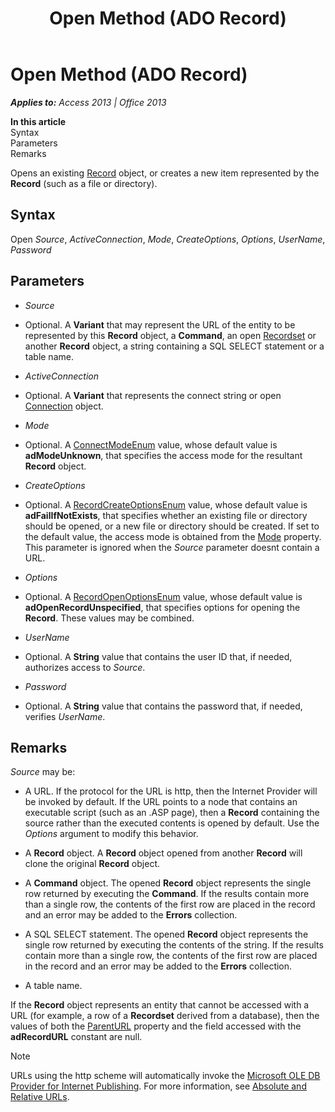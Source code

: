 ﻿---
title: Open Method (ADO Record)
TOCTitle: Open Method (ADO Record)
ms:assetid: ba71c5c7-326e-d3b6-0e74-e8343ee6896f
ms:mtpsurl: https://msdn.microsoft.com/en-us/library/JJ249896(v=office.15)
ms:contentKeyID: 48547371
ms.date: 09/18/2015
mtps_version: v=office.15
---

# Open Method (ADO Record)


_**Applies to:** Access 2013 | Office 2013_

**In this article**  
Syntax  
Parameters  
Remarks  

Opens an existing [Record](record-object-ado.md) object, or creates a new item represented by the **Record** (such as a file or directory).

## Syntax

Open *Source*, *ActiveConnection*, *Mode*, *CreateOptions*, *Options*, *UserName*, *Password*

## Parameters

  - *Source*

  - Optional. A **Variant** that may represent the URL of the entity to be represented by this **Record** object, a **Command**, an open [Recordset](recordset-object-ado.md) or another **Record** object, a string containing a SQL SELECT statement or a table name.

  - *ActiveConnection*

  - Optional. A **Variant** that represents the connect string or open [Connection](connection-object-ado.md) object.

  - *Mode*

  - Optional. A [ConnectModeEnum](connectmodeenum.md) value, whose default value is **adModeUnknown**, that specifies the access mode for the resultant **Record** object.

  - *CreateOptions*

  - Optional. A [RecordCreateOptionsEnum](recordcreateoptionsenum.md) value, whose default value is **adFailIfNotExists**, that specifies whether an existing file or directory should be opened, or a new file or directory should be created. If set to the default value, the access mode is obtained from the [Mode](mode-property-ado.md) property. This parameter is ignored when the *Source* parameter doesnt contain a URL.

  - *Options*

  - Optional. A [RecordOpenOptionsEnum](recordopenoptionsenum.md) value, whose default value is **adOpenRecordUnspecified**, that specifies options for opening the **Record**. These values may be combined.

  - *UserName*

  - Optional. A **String** value that contains the user ID that, if needed, authorizes access to *Source*.

  - *Password*

  - Optional. A **String** value that contains the password that, if needed, verifies *UserName*.

## Remarks

*Source* may be:

  - A URL. If the protocol for the URL is http, then the Internet Provider will be invoked by default. If the URL points to a node that contains an executable script (such as an .ASP page), then a **Record** containing the source rather than the executed contents is opened by default. Use the *Options* argument to modify this behavior.

  - A **Record** object. A **Record** object opened from another **Record** will clone the original **Record** object.

  - A **Command** object. The opened **Record** object represents the single row returned by executing the **Command**. If the results contain more than a single row, the contents of the first row are placed in the record and an error may be added to the **Errors** collection.

  - A SQL SELECT statement. The opened **Record** object represents the single row returned by executing the contents of the string. If the results contain more than a single row, the contents of the first row are placed in the record and an error may be added to the **Errors** collection.

  - A table name.

If the **Record** object represents an entity that cannot be accessed with a URL (for example, a row of a **Recordset** derived from a database), then the values of both the [ParentURL](parenturl-property-ado.md) property and the field accessed with the **adRecordURL** constant are null.


> [!NOTE]
> <P>URLs using the http scheme will automatically invoke the <A href="microsoft-ole-db-provider-for-internet-publishing.md">Microsoft OLE DB Provider for Internet Publishing</A>. For more information, see <A href="absolute-and-relative-urls.md">Absolute and Relative URLs</A>.</P>


